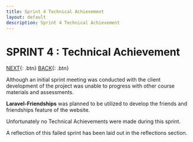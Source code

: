 ```yaml
---
title: Sprint 4 Technical Achievement
layout: default
description: Sprint 4 Technical Achievement
---
```


# SPRINT 4 : Technical Achievement

[NEXT](ta5.html){: .btn}
[BACK](ta3.html){: .btn}

Although an initial sprint meeting was conducted with the client development of the project was unable to progress with other course materials and assessments.

**Laravel-Friendships** was planned to be utilized to develop the friends and friendships feature of the website.

Unfortunately no Technical Achievements were made during this sprint. 

A reflection of this failed sprint has been laid out in the reflections section.